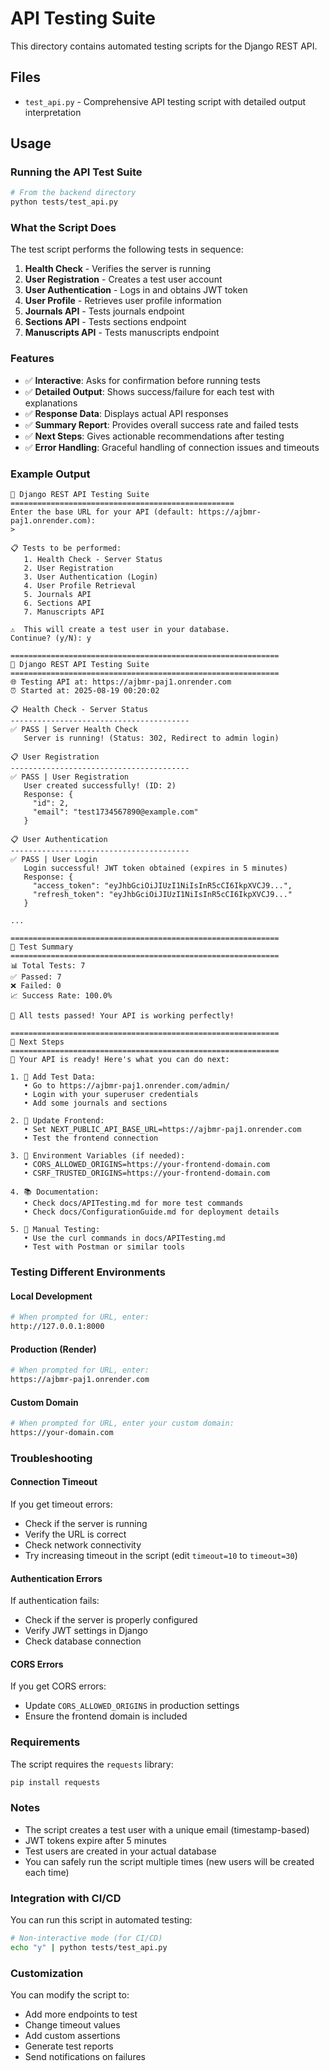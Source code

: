 # API Testing Suite

This directory contains automated testing scripts for the Django REST API.

## Files

- `test_api.py` - Comprehensive API testing script with detailed output interpretation

## Usage

### Running the API Test Suite

```bash
# From the backend directory
python tests/test_api.py
```

### What the Script Does

The test script performs the following tests in sequence:

1. **Health Check** - Verifies the server is running
2. **User Registration** - Creates a test user account
3. **User Authentication** - Logs in and obtains JWT token
4. **User Profile** - Retrieves user profile information
5. **Journals API** - Tests journals endpoint
6. **Sections API** - Tests sections endpoint
7. **Manuscripts API** - Tests manuscripts endpoint

### Features

- ✅ **Interactive**: Asks for confirmation before running tests
- ✅ **Detailed Output**: Shows success/failure for each test with explanations
- ✅ **Response Data**: Displays actual API responses
- ✅ **Summary Report**: Provides overall success rate and failed tests
- ✅ **Next Steps**: Gives actionable recommendations after testing
- ✅ **Error Handling**: Graceful handling of connection issues and timeouts

### Example Output

```
🚀 Django REST API Testing Suite
==================================================
Enter the base URL for your API (default: https://ajbmr-paj1.onrender.com):
> 

📋 Tests to be performed:
   1. Health Check - Server Status
   2. User Registration
   3. User Authentication (Login)
   4. User Profile Retrieval
   5. Journals API
   6. Sections API
   7. Manuscripts API

⚠️  This will create a test user in your database.
Continue? (y/N): y

============================================================
🧪 Django REST API Testing Suite
============================================================
🌐 Testing API at: https://ajbmr-paj1.onrender.com
⏰ Started at: 2025-08-19 00:20:02

📋 Health Check - Server Status
----------------------------------------
✅ PASS | Server Health Check
   Server is running! (Status: 302, Redirect to admin login)

📋 User Registration
----------------------------------------
✅ PASS | User Registration
   User created successfully! (ID: 2)
   Response: {
     "id": 2,
     "email": "test1734567890@example.com"
   }

📋 User Authentication
----------------------------------------
✅ PASS | User Login
   Login successful! JWT token obtained (expires in 5 minutes)
   Response: {
     "access_token": "eyJhbGciOiJIUzI1NiIsInR5cCI6IkpXVCJ9...",
     "refresh_token": "eyJhbGciOiJIUzI1NiIsInR5cCI6IkpXVCJ9..."
   }

...

============================================================
🧪 Test Summary
============================================================
📊 Total Tests: 7
✅ Passed: 7
❌ Failed: 0
📈 Success Rate: 100.0%

🎉 All tests passed! Your API is working perfectly!

============================================================
🧪 Next Steps
============================================================
🚀 Your API is ready! Here's what you can do next:

1. 📝 Add Test Data:
   • Go to https://ajbmr-paj1.onrender.com/admin/
   • Login with your superuser credentials
   • Add some journals and sections

2. 🔗 Update Frontend:
   • Set NEXT_PUBLIC_API_BASE_URL=https://ajbmr-paj1.onrender.com
   • Test the frontend connection

3. 🔧 Environment Variables (if needed):
   • CORS_ALLOWED_ORIGINS=https://your-frontend-domain.com
   • CSRF_TRUSTED_ORIGINS=https://your-frontend-domain.com

4. 📚 Documentation:
   • Check docs/APITesting.md for more test commands
   • Check docs/ConfigurationGuide.md for deployment details

5. 🧪 Manual Testing:
   • Use the curl commands in docs/APITesting.md
   • Test with Postman or similar tools
```

### Testing Different Environments

#### Local Development
```bash
# When prompted for URL, enter:
http://127.0.0.1:8000
```

#### Production (Render)
```bash
# When prompted for URL, enter:
https://ajbmr-paj1.onrender.com
```

#### Custom Domain
```bash
# When prompted for URL, enter your custom domain:
https://your-domain.com
```

### Troubleshooting

#### Connection Timeout
If you get timeout errors:
- Check if the server is running
- Verify the URL is correct
- Check network connectivity
- Try increasing timeout in the script (edit `timeout=10` to `timeout=30`)

#### Authentication Errors
If authentication fails:
- Check if the server is properly configured
- Verify JWT settings in Django
- Check database connection

#### CORS Errors
If you get CORS errors:
- Update `CORS_ALLOWED_ORIGINS` in production settings
- Ensure the frontend domain is included

### Requirements

The script requires the `requests` library:
```bash
pip install requests
```

### Notes

- The script creates a test user with a unique email (timestamp-based)
- JWT tokens expire after 5 minutes
- Test users are created in your actual database
- You can safely run the script multiple times (new users will be created each time)

### Integration with CI/CD

You can run this script in automated testing:
```bash
# Non-interactive mode (for CI/CD)
echo "y" | python tests/test_api.py
```

### Customization

You can modify the script to:
- Add more endpoints to test
- Change timeout values
- Add custom assertions
- Generate test reports
- Send notifications on failures
